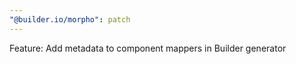 ```yaml
---
"@builder.io/morpho": patch
---
```


Feature: Add metadata to component mappers in Builder generator
